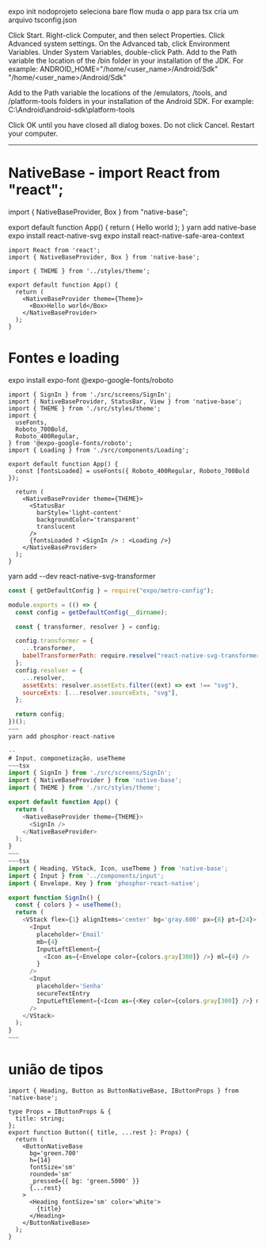 expo init nodoprojeto
seleciona bare flow
muda o app para tsx
cria um arquivo tsconfig.json

Click Start.
Right-click Computer, and then select Properties.
Click Advanced system settings.
On the Advanced tab, click Environment Variables.
Under System Variables, double-click Path.
Add to the Path variable the location of the /bin folder in your installation of the JDK. For example:
ANDROID_HOME="/home/<user_name>/Android/Sdk" <Path to android SDK>
"/home/<user_name>/Android/Sdk"

Add to the Path variable the locations of the /emulators, /tools, and /platform-tools folders in your installation of the Android SDK. For example:
C:\Android\android-sdk\platform-tools

Click OK until you have closed all dialog boxes. Do not click Cancel.
Restart your computer.

---

# NativeBase - import React from "react";

import { NativeBaseProvider, Box } from "native-base";

export default function App() {
return (
<NativeBaseProvider>
<Box>Hello world</Box>
</NativeBaseProvider>
);
}
yarn add native-base
expo install react-native-svg
expo install react-native-safe-area-context

```tsx
import React from 'react';
import { NativeBaseProvider, Box } from 'native-base';

import { THEME } from '../styles/theme';

export default function App() {
  return (
    <NativeBaseProvider theme={Theme}>
      <Box>Hello world</Box>
    </NativeBaseProvider>
  );
}
```

# Fontes e loading

expo install expo-font @expo-google-fonts/roboto

```tsx
import { SignIn } from './src/screens/SignIn';
import { NativeBaseProvider, StatusBar, View } from 'native-base';
import { THEME } from './src/styles/theme';
import {
  useFonts,
  Roboto_700Bold,
  Roboto_400Regular,
} from '@expo-google-fonts/roboto';
import { Loading } from './src/components/Loading';

export default function App() {
  const [fontsLoaded] = useFonts({ Roboto_400Regular, Roboto_700Bold });

  return (
    <NativeBaseProvider theme={THEME}>
      <StatusBar
        barStyle='light-content'
        backgroundColor='transparent'
        translucent
      />
      {fontsLoaded ? <SignIn /> : <Loading />}
    </NativeBaseProvider>
  );
}
```

yarn add --dev react-native-svg-transformer

```js
const { getDefaultConfig } = require("expo/metro-config");

module.exports = (() => {
  const config = getDefaultConfig(__dirname);

  const { transformer, resolver } = config;

  config.transformer = {
    ...transformer,
    babelTransformerPath: require.resolve("react-native-svg-transformer"),
  };
  config.resolver = {
    ...resolver,
    assetExts: resolver.assetExts.filter((ext) => ext !== "svg"),
    sourceExts: [...resolver.sourceExts, "svg"],
  };

  return config;
})();
~~~
yarn add phosphor-react-native

--
# Input, componetização, useTheme
~~~tsx
import { SignIn } from './src/screens/SignIn';
import { NativeBaseProvider } from 'native-base';
import { THEME } from './src/styles/theme';

export default function App() {
  return (
    <NativeBaseProvider theme={THEME}>
      <SignIn />
    </NativeBaseProvider>
  );
}
~~~
~~~tsx
import { Heading, VStack, Icon, useTheme } from 'native-base';
import { Input } from '../components/input';
import { Envelope, Key } from 'phosphor-react-native';

export function SignIn() {
  const { colors } = useTheme();
  return (
    <VStack flex={1} alignItems='center' bg='gray.600' px={8} pt={24}>
      <Input
        placeholder='Email'
        mb={4}
        InputLeftElement={
          <Icon as={<Envelope color={colors.gray[300]} />} ml={4} />
        }
      />
      <Input
        placeholder='Senha'
        secureTextEntry
        InputLeftElement={<Icon as={<Key color={colors.gray[300]} />} ml={4} />}
      />
    </VStack>
  );
}
~~~
```

# união de tipos

```tsx
import { Heading, Button as ButtonNativeBase, IButtonProps } from 'native-base';

type Props = IButtonProps & {
  title: string;
};
export function Button({ title, ...rest }: Props) {
  return (
    <ButtonNativeBase
      bg='green.700'
      h={14}
      fontSize='sm'
      rounded='sm'
      _pressed={{ bg: 'green.5000' }}
      {...rest}
    >
      <Heading fontSize='sm' color='white'>
        {title}
      </Heading>
    </ButtonNativeBase>
  );
}
```

